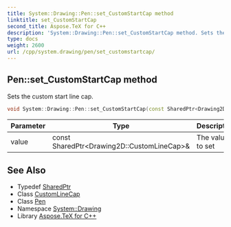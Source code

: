 ```yaml
---
title: System::Drawing::Pen::set_CustomStartCap method
linktitle: set_CustomStartCap
second_title: Aspose.TeX for C++
description: 'System::Drawing::Pen::set_CustomStartCap method. Sets the custom start line cap in C++.'
type: docs
weight: 2600
url: /cpp/system.drawing/pen/set_customstartcap/
---
```

## Pen::set_CustomStartCap method


Sets the custom start line cap.

```cpp
void System::Drawing::Pen::set_CustomStartCap(const SharedPtr<Drawing2D::CustomLineCap> &value)
```


| Parameter | Type | Description |
| --- | --- | --- |
| value | const SharedPtr\<Drawing2D::CustomLineCap\>\& | The value to set |

## See Also

* Typedef [SharedPtr](../../../system/sharedptr/)
* Class [CustomLineCap](../../../system.drawing.drawing2d/customlinecap/)
* Class [Pen](../)
* Namespace [System::Drawing](../../)
* Library [Aspose.TeX for C++](../../../)
